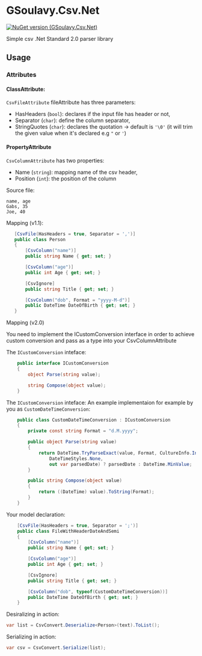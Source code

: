 # GSoulavy.Csv.Net

[![NuGet version (GSoulavy.Csv.Net)](https://img.shields.io/nuget/v/GSoulavy.Csv.Net.svg?style=flat-square)](https://www.nuget.org/packages/GSoulavy.Csv.Net/) 

Simple csv .Net Standard 2.0 parser library

## Usage

### Attributes

#### ClassAttribute:
`CsvFileAttribute` fileAttribute has three parameters:
 - HasHeaders (`bool`): declares if the input file has header or not,
 - Separator (`char`): define the column separator,
 - StringQuotes (`char`): declares the quotation -> default is `'\0'` (it will trim the given value when it's declared e.g `"` or `'`)

#### PropertyAttribute
 `CsvColumnAttribute` has two properties:
- Name (`string`): mapping name of the csv header,
- Position (`int`): the position of the column

Source file:
```
name, age
Gabs, 35
Joe, 40
```

Mapping (v1.1):
 ```cs
    [CsvFile(HasHeaders = true, Separator = ',')]
    public class Person
    {
        [CsvColumn("name")]
        public string Name { get; set; }

        [CsvColumn("age")]
        public int Age { get; set; }

        [CsvIgnore]
        public string Title { get; set; }

        [CsvColumn("dob", Format = "yyyy-M-d")]
        public DateTime DateOfBirth { get; set; }
    }
```
Mapping (v2.0)

You need to implement the ICustomConversion interface in order to achieve custom conversion and pass as a type into your CsvColumnAttribute

The `ICustomConversion` inteface:
```cs
    public interface ICustomConversion
    {
        object Parse(string value);

        string Compose(object value);
    }
```
The `ICustomConversion` inteface:
An example implementaion for example by you as `CustomDateTimeConversion`:
```cs
    public class CustomDateTimeConversion : ICustomConversion
    {
        private const string Format = "d.M.yyyy";

        public object Parse(string value)
        {
            return DateTime.TryParseExact(value, Format, CultureInfo.InvariantCulture,
                DateTimeStyles.None,
                out var parsedDate) ? parsedDate : DateTime.MinValue;
        }

        public string Compose(object value)
        {
            return ((DateTime) value).ToString(Format);
        }
    }
```
Your model declaration:
```cs
    [CsvFile(HasHeaders = true, Separator = ';')]
    public class FileWithHeaderDateAndSemi
    {
        [CsvColumn("name")]
        public string Name { get; set; }

        [CsvColumn("age")]
        public int Age { get; set; }

        [CsvIgnore]
        public string Title { get; set; }

        [CsvColumn("dob", typeof(CustomDateTimeConversion))]
        public DateTime DateOfBirth { get; set; }
    }
```
Desiralizing in action:
```cs
var list = CsvConvert.Deserialize<Person>(text).ToList();
```
Serializing in action:
```cs
var csv = CsvConvert.Serialize(list);
```
